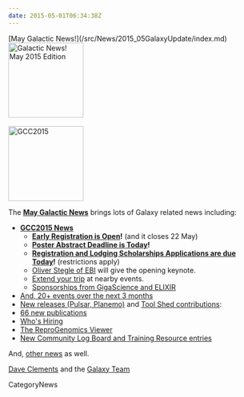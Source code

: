 ```yaml
---
date: 2015-05-01T06:34:38Z
---
```

<div class='newsItemHeader'>[May Galactic News!](/src/News/2015_05GalaxyUpdate/index.md)</div>

<div class='right'>
<a href='/GalaxyUpdates/2015_05'><img src='/Images/Logos/GalaxyUpdate200.png' alt='Galactic News! May 2015 Edition' width=150 /></a><br /><br />
<a href='/GalaxyUpdates/2015_05#gcc2015-4-8-july-norwich-uk'><img src='/Images/Logos/GCC2015LogoWide600.png' alt='GCC2015' width="150" /></a><br />
</div>

The **[May Galactic News](/src/GalaxyUpdates/2015_05/index.md)** brings lots of Galaxy related news including:

* **[GCC2015 News](/GalaxyUpdates/2015_05#gcc2015-4-8-july-norwich-uk)**
  * **[Early Registration is Open](/GalaxyUpdates/2015_05#early-registration-is-open)!**  (and it closes 22 May)
  * **[Poster Abstract Deadline is Today](/GalaxyUpdates/2015_05#poster-abstract-deadline-is-today)!**
  * **[Registration and Lodging Scholarships Applications are due Today](/GalaxyUpdates/2015_05#registration-and-lodging-scholarships-applications-due-today)!** (restrictions apply)
  * [Oliver Stegle of EBI](/GalaxyUpdates/2015_05#keynote-speaker-oliver-stegle) will give the opening keynote. 
  * [Extend your trip](/GalaxyUpdates/2015_05#other-events-near-gcc2015) at nearby events.
  * [Sponsorships from GigaScience and ELIXIR](/GalaxyUpdates/2015_05#gcc2015-sponsorships)
* [And, 20+ events over the next 3 months](/GalaxyUpdates/2015_05#other-events)
* [New releases (Pulsar, Planemo)](/GalaxyUpdates/2015_05#releases) and [Tool Shed contributions](/GalaxyUpdates/2015_05#toolshed-contributions):
* [66 new publications](/GalaxyUpdates/2015_05#new-papers)
* [Who's Hiring](/GalaxyUpdates/2015_05#whos-hiring)
* [The ReproGenomics Viewer](/GalaxyUpdates/2015_05#new-public-galaxy-server-the-reprogenomics-viewer)
* [New Community Log Board and Training Resource entries](/GalaxyUpdates/2015_05#galaxy-community-hubs)

And, [other news](/GalaxyUpdates/2015_05#other-news) as well.

[Dave Clements](/DaveClements) and the [Galaxy Team](/src/GalaxyTeam/index.md)


CategoryNews
